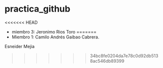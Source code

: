# practica_github


<<<<<<< HEAD




- miembro 3: Jeronimo Rios Toro
=======
- Miembro 1: Camilo Andrés Gaibao Cabrera.

Esneider Mejia
>>>>>>> 34bc8fe0204da7e78c0d92db5138ac546db89399
